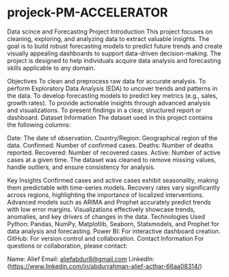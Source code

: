 # projeck-PM-ACCELERATOR
Data scince and Forecasting Project
Introduction
This project focuses on cleaning, exploring, and analyzing data to extract valuable insights. The goal is to build robust forecasting models to predict future trends and create visually appealing dashboards to support data-driven decision-making. The project is designed to help individuals acquire data analysis and forecasting skills applicable to any domain.

Objectives
To clean and preprocess raw data for accurate analysis.
To perform Exploratory Data Analysis (EDA) to uncover trends and patterns in the data.
To develop forecasting models to predict key metrics (e.g., sales, growth rates).
To provide actionable insights through advanced analysis and visualizations.
To present findings in a clear, structured report or dashboard.
Dataset Information
The dataset used in this project contains the following columns:

Date: The date of observation.
Country/Region: Geographical region of the data.
Confirmed: Number of confirmed cases.
Deaths: Number of deaths reported.
Recovered: Number of recovered cases.
Active: Number of active cases at a given time.
The dataset was cleaned to remove missing values, handle outliers, and ensure consistency for analysis.

Key Insights
Confirmed cases and active cases exhibit seasonality, making them predictable with time-series models.
Recovery rates vary significantly across regions, highlighting the importance of localized interventions.
Advanced models such as ARIMA and Prophet accurately predict trends with low error margins.
Visualizations effectively showcase trends, anomalies, and key drivers of changes in the data.
Technologies Used
Python: Pandas, NumPy, Matplotlib, Seaborn, Statsmodels, and Prophet for data analysis and forecasting.
Power BI: For interactive dashboard creation.
GitHub: For version control and collaboration.
Contact Information
For questions or collaboration, please contact:

Name: Alief
Email: aliefabdur8@gmail.com
LinkedIn:(https://www.linkedin.com/in/abdurrahman-alief-acthar-66aa08314/)

